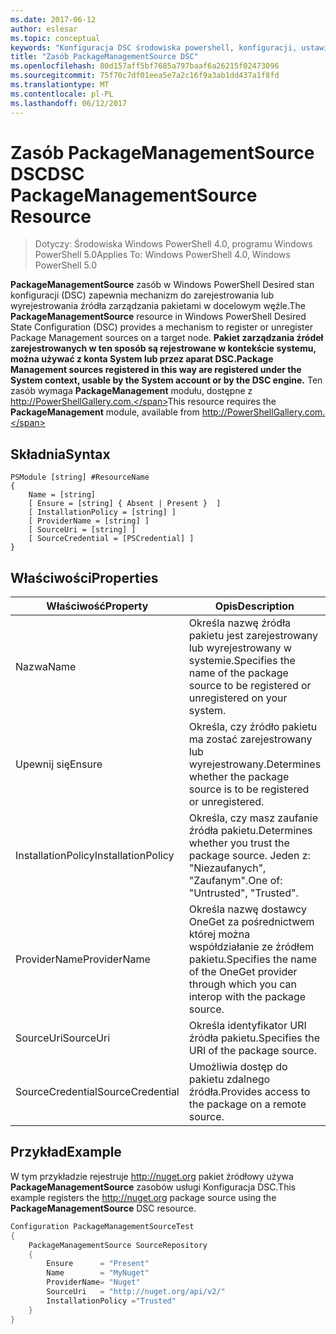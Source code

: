 ```yaml
---
ms.date: 2017-06-12
author: eslesar
ms.topic: conceptual
keywords: "Konfiguracja DSC środowiska powershell, konfiguracji, ustawienia"
title: "Zasób PackageManagementSource DSC"
ms.openlocfilehash: 80d157aff5bf7685a797baaf6a26215f02473096
ms.sourcegitcommit: 75f70c7df01eea5e7a2c16f9a3ab1dd437a1f8fd
ms.translationtype: MT
ms.contentlocale: pl-PL
ms.lasthandoff: 06/12/2017
---
```

# <a name="dsc-packagemanagementsource-resource"></a><span data-ttu-id="e31d6-103">Zasób PackageManagementSource DSC</span><span class="sxs-lookup"><span data-stu-id="e31d6-103">DSC PackageManagementSource Resource</span></span>

> <span data-ttu-id="e31d6-104">Dotyczy: Środowiska Windows PowerShell 4.0, programu Windows PowerShell 5.0</span><span class="sxs-lookup"><span data-stu-id="e31d6-104">Applies To: Windows PowerShell 4.0, Windows PowerShell 5.0</span></span>

<span data-ttu-id="e31d6-105">**PackageManagementSource** zasób w Windows PowerShell Desired stan konfiguracji (DSC) zapewnia mechanizm do zarejestrowania lub wyrejestrowania źródła zarządzania pakietami w docelowym węźle.</span><span class="sxs-lookup"><span data-stu-id="e31d6-105">The **PackageManagementSource** resource in Windows PowerShell Desired State Configuration (DSC) provides a mechanism to register or unregister Package Management sources on a target node.</span></span> <span data-ttu-id="e31d6-106">**Pakiet zarządzania źródeł zarejestrowanych w ten sposób są rejestrowane w kontekście systemu, można używać z konta System lub przez aparat DSC.**</span><span class="sxs-lookup"><span data-stu-id="e31d6-106">**Package Management sources registered in this way are registered under the System context, usable by the System account or by the DSC engine.**</span></span> <span data-ttu-id="e31d6-107">Ten zasób wymaga **PackageManagement** modułu, dostępne z http://PowerShellGallery.com.</span><span class="sxs-lookup"><span data-stu-id="e31d6-107">This resource requires the **PackageManagement** module, available from http://PowerShellGallery.com.</span></span>

## <a name="syntax"></a><span data-ttu-id="e31d6-108">Składnia</span><span class="sxs-lookup"><span data-stu-id="e31d6-108">Syntax</span></span>

```
PSModule [string] #ResourceName
{
    Name = [string]
    [ Ensure = [string] { Absent | Present }  ]
    [ InstallationPolicy = [string] ]
    [ ProviderName = [string] ]
    [ SourceUri = [string] ]
    [ SourceCredential = [PSCredential] ]
}
```

## <a name="properties"></a><span data-ttu-id="e31d6-109">Właściwości</span><span class="sxs-lookup"><span data-stu-id="e31d6-109">Properties</span></span>
|  <span data-ttu-id="e31d6-110">Właściwość</span><span class="sxs-lookup"><span data-stu-id="e31d6-110">Property</span></span>  |  <span data-ttu-id="e31d6-111">Opis</span><span class="sxs-lookup"><span data-stu-id="e31d6-111">Description</span></span>   | 
|---|---| 
| <span data-ttu-id="e31d6-112">Nazwa</span><span class="sxs-lookup"><span data-stu-id="e31d6-112">Name</span></span>| <span data-ttu-id="e31d6-113">Określa nazwę źródła pakietu jest zarejestrowany lub wyrejestrowany w systemie.</span><span class="sxs-lookup"><span data-stu-id="e31d6-113">Specifies the name of the package source to be registered or unregistered on your system.</span></span>| 
| <span data-ttu-id="e31d6-114">Upewnij się</span><span class="sxs-lookup"><span data-stu-id="e31d6-114">Ensure</span></span>| <span data-ttu-id="e31d6-115">Określa, czy źródło pakietu ma zostać zarejestrowany lub wyrejestrowany.</span><span class="sxs-lookup"><span data-stu-id="e31d6-115">Determines whether the package source is to be registered or unregistered.</span></span>| 
| <span data-ttu-id="e31d6-116">InstallationPolicy</span><span class="sxs-lookup"><span data-stu-id="e31d6-116">InstallationPolicy</span></span>| <span data-ttu-id="e31d6-117">Określa, czy masz zaufanie źródła pakietu.</span><span class="sxs-lookup"><span data-stu-id="e31d6-117">Determines whether you trust the package source.</span></span> <span data-ttu-id="e31d6-118">Jeden z: "Niezaufanych", "Zaufanym".</span><span class="sxs-lookup"><span data-stu-id="e31d6-118">One of: "Untrusted", "Trusted".</span></span>| 
| <span data-ttu-id="e31d6-119">ProviderName</span><span class="sxs-lookup"><span data-stu-id="e31d6-119">ProviderName</span></span>| <span data-ttu-id="e31d6-120">Określa nazwę dostawcy OneGet za pośrednictwem której można współdziałanie ze źródłem pakietu.</span><span class="sxs-lookup"><span data-stu-id="e31d6-120">Specifies the name of the OneGet provider through which you can interop with the package source.</span></span>| 
| <span data-ttu-id="e31d6-121">SourceUri</span><span class="sxs-lookup"><span data-stu-id="e31d6-121">SourceUri</span></span>| <span data-ttu-id="e31d6-122">Określa identyfikator URI źródła pakietu.</span><span class="sxs-lookup"><span data-stu-id="e31d6-122">Specifies the URI of the package source.</span></span>| 
| <span data-ttu-id="e31d6-123">SourceCredential</span><span class="sxs-lookup"><span data-stu-id="e31d6-123">SourceCredential</span></span>| <span data-ttu-id="e31d6-124">Umożliwia dostęp do pakietu zdalnego źródła.</span><span class="sxs-lookup"><span data-stu-id="e31d6-124">Provides access to the package on a remote source.</span></span>| 

## <a name="example"></a><span data-ttu-id="e31d6-125">Przykład</span><span class="sxs-lookup"><span data-stu-id="e31d6-125">Example</span></span>

<span data-ttu-id="e31d6-126">W tym przykładzie rejestruje http://nuget.org pakiet źródłowy używa **PackageManagementSource** zasobów usługi Konfiguracja DSC.</span><span class="sxs-lookup"><span data-stu-id="e31d6-126">This example registers the http://nuget.org package source using the **PackageManagementSource** DSC resource.</span></span>

```powershell
Configuration PackageManagementSourceTest
{    
    PackageManagementSource SourceRepository
    {
        Ensure      = "Present" 
        Name        = "MyNuget" 
        ProviderName= "Nuget" 
        SourceUri   = "http://nuget.org/api/v2/"   
        InstallationPolicy ="Trusted" 
    }
}
```

